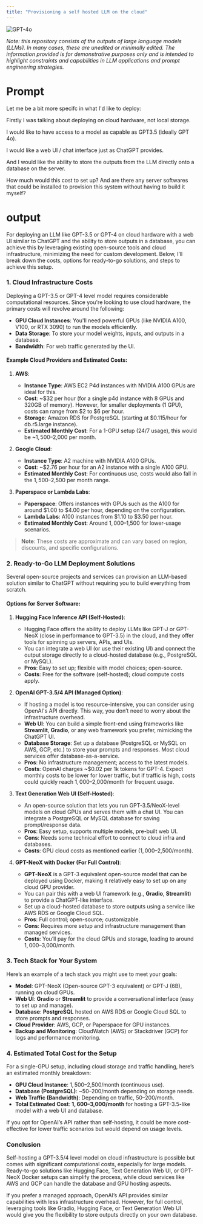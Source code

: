 ```yaml
---
title: "Provisioning a self hosted LLM on the cloud"
---
```

![GPT-4o](https://img.shields.io/badge/GPT--4o-3333FF?style=for-the-badge&logo=openai&logoColor=white)



*Note: this repository consists of the outputs of large language models (LLMs). In many cases, these are unedited or minimally edited. The information provided is for demonstrative purposes only and is intended to highlight constraints and capabilities in LLM applications and prompt engineering strategies.*


# Prompt

Let me be a bit more specifc in what I'd like to deploy:

Firstly I was talking about deploying on cloud hardware, not local storage.

I would like to have access to a model as capable as GPT3.5 (ideally GPT 4o).

I would like a web UI / chat interface just as ChatGPT provides.

And I would like the ability to store the outputs from the LLM directly onto a database on the server. 

How much would this cost to set up? And are there any server softwares that could be installed to provision this system without having to build it myself?

# output

For deploying an LLM like GPT-3.5 or GPT-4 on cloud hardware with a web UI similar to ChatGPT and the ability to store outputs in a database, you can achieve this by leveraging existing open-source tools and cloud infrastructure, minimizing the need for custom development. Below, I’ll break down the costs, options for ready-to-go solutions, and steps to achieve this setup.

### 1. **Cloud Infrastructure Costs**
Deploying a GPT-3.5 or GPT-4 level model requires considerable computational resources. Since you're looking to use cloud hardware, the primary costs will revolve around the following:
- **GPU Cloud Instances**: You'll need powerful GPUs (like NVIDIA A100, V100, or RTX 3090) to run the models efficiently.
- **Data Storage**: To store your model weights, inputs, and outputs in a database.
- **Bandwidth**: For web traffic generated by the UI.

#### Example Cloud Providers and Estimated Costs:
1. **AWS**: 
   - **Instance Type**: AWS EC2 P4d instances with NVIDIA A100 GPUs are ideal for this.
   - **Cost**: ~$32 per hour (for a single p4d instance with 8 GPUs and 320GB of memory). However, for smaller deployments (1 GPU), costs can range from $2 to $6 per hour.
   - **Storage**: Amazon RDS for PostgreSQL (starting at $0.115/hour for db.r5.large instance).
   - **Estimated Monthly Cost**: For a 1-GPU setup (24/7 usage), this would be ~$1,500–$2,000 per month.

2. **Google Cloud**:
   - **Instance Type**: A2 machine with NVIDIA A100 GPUs.
   - **Cost**: ~$2.76 per hour for an A2 instance with a single A100 GPU.
   - **Estimated Monthly Cost**: For continuous use, costs would also fall in the $1,500–$2,500 per month range.

3. **Paperspace or Lambda Labs**:
   - **Paperspace**: Offers instances with GPUs such as the A100 for around $1.00 to $4.00 per hour, depending on the configuration.
   - **Lambda Labs**: A100 instances from $1.10 to $3.50 per hour.
   - **Estimated Monthly Cost**: Around $1,000–$1,500 for lower-usage scenarios.

> **Note**: These costs are approximate and can vary based on region, discounts, and specific configurations.

### 2. **Ready-to-Go LLM Deployment Solutions**

Several open-source projects and services can provision an LLM-based solution similar to ChatGPT without requiring you to build everything from scratch.

#### Options for Server Software:
1. **Hugging Face Inference API (Self-Hosted)**:
   - Hugging Face offers the ability to deploy LLMs like GPT-J or GPT-NeoX (close in performance to GPT-3.5) in the cloud, and they offer tools for spinning up servers, APIs, and UIs.
   - You can integrate a web UI (or use their existing UI) and connect the output storage directly to a cloud-hosted database (e.g., PostgreSQL or MySQL).
   - **Pros**: Easy to set up; flexible with model choices; open-source.
   - **Costs**: Free for the software (self-hosted); cloud compute costs apply.

2. **OpenAI GPT-3.5/4 API (Managed Option)**:
   - If hosting a model is too resource-intensive, you can consider using OpenAI's API directly. This way, you don’t need to worry about the infrastructure overhead.
   - **Web UI**: You can build a simple front-end using frameworks like **Streamlit**, **Gradio**, or any web framework you prefer, mimicking the ChatGPT UI.
   - **Database Storage**: Set up a database (PostgreSQL or MySQL on AWS, GCP, etc.) to store your prompts and responses. Most cloud services offer database-as-a-service.
   - **Pros**: No infrastructure management; access to the latest models.
   - **Costs**: OpenAI charges ~$0.02 per 1k tokens for GPT-4. Expect monthly costs to be lower for lower traffic, but if traffic is high, costs could quickly reach $1,000–$2,000/month for frequent usage.

3. **Text Generation Web UI (Self-Hosted)**:
   - An open-source solution that lets you run GPT-3.5/NeoX-level models on cloud GPUs and serves them with a chat UI. You can integrate a PostgreSQL or MySQL database for saving prompt/response data.
   - **Pros**: Easy setup, supports multiple models, pre-built web UI.
   - **Cons**: Needs some technical effort to connect to cloud infra and databases.
   - **Costs**: GPU cloud costs as mentioned earlier ($1,000–$2,500/month).

4. **GPT-NeoX with Docker (For Full Control)**:
   - **GPT-NeoX** is a GPT-3 equivalent open-source model that can be deployed using Docker, making it relatively easy to set up on any cloud GPU provider.
   - You can pair this with a web UI framework (e.g., **Gradio**, **Streamlit**) to provide a ChatGPT-like interface.
   - Set up a cloud-hosted database to store outputs using a service like AWS RDS or Google Cloud SQL.
   - **Pros**: Full control; open-source; customizable.
   - **Cons**: Requires more setup and infrastructure management than managed services.
   - **Costs**: You’ll pay for the cloud GPUs and storage, leading to around $1,000–$3,000/month.

### 3. **Tech Stack for Your System**
Here’s an example of a tech stack you might use to meet your goals:

- **Model**: GPT-NeoX (Open-source GPT-3 equivalent) or GPT-J (6B), running on cloud GPUs.
- **Web UI**: **Gradio** or **Streamlit** to provide a conversational interface (easy to set up and manage).
- **Database**: **PostgreSQL** hosted on AWS RDS or Google Cloud SQL to store prompts and responses.
- **Cloud Provider**: AWS, GCP, or Paperspace for GPU instances.
- **Backup and Monitoring**: CloudWatch (AWS) or Stackdriver (GCP) for logs and performance monitoring.

### 4. **Estimated Total Cost for the Setup**
For a single-GPU setup, including cloud storage and traffic handling, here’s an estimated monthly breakdown:
- **GPU Cloud Instance**: $1,500–$2,500/month (continuous use).
- **Database (PostgreSQL)**: ~$50–$200/month depending on storage needs.
- **Web Traffic (Bandwidth)**: Depending on traffic, $50–$200/month.
- **Total Estimated Cost**: **$1,600–$3,000/month** for hosting a GPT-3.5-like model with a web UI and database.

If you opt for OpenAI’s API rather than self-hosting, it could be more cost-effective for lower traffic scenarios but would depend on usage levels.

### Conclusion
Self-hosting a GPT-3.5/4 level model on cloud infrastructure is possible but comes with significant computational costs, especially for large models. Ready-to-go solutions like Hugging Face, Text Generation Web UI, or GPT-NeoX Docker setups can simplify the process, while cloud services like AWS and GCP can handle the database and GPU hosting aspects.

If you prefer a managed approach, OpenAI’s API provides similar capabilities with less infrastructure overhead. However, for full control, leveraging tools like Gradio, Hugging Face, or Text Generation Web UI would give you the flexibility to store outputs directly on your own database.